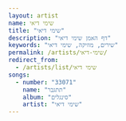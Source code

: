 ```yaml
---
layout: artist
name: שימי דיאי
title: "שימי דיאי"
description: "דף האמן שימי דיאי"
keywords: "שירים, מוזיקה, שימי דיאי"
permalink: /artists/שימי-דיאי/
redirect_from:
  - /artists/list/שימי דיאי
songs:
  - number: "33071"
    name: "תתגבר"
    album: "סינגלים"
    artist: "שימי דיאי"
---
```

